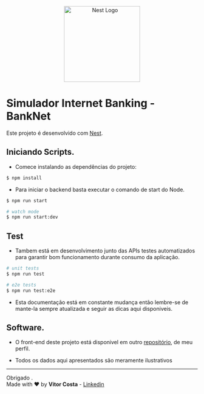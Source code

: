 <p align="center">
  <a href="http://nestjs.com/" target="blank"><img src="https://nestjs.com/img/logo-small.svg" width="200" alt="Nest Logo" /></a>
</p>

# Simulador Internet Banking - BankNet

Este projeto é desenvolvido com [Nest](https://github.com/nestjs/nest).

## Iniciando Scripts.

* Comece instalando as dependências do projeto:

```bash
$ npm install
```

* Para iniciar o backend basta executar o comando de start do Node.

```bash
$ npm run start

# watch mode
$ npm run start:dev
```

## Test

* Tambem está em desenvolvimento junto das APIs testes automatizados para garantir bom funcionamento durante consumo da aplicação.

```bash
# unit tests
$ npm run test

# e2e tests
$ npm run test:e2e
```

* Esta documentação está em constante mudança então lembre-se de mante-la sempre atualizada e seguir as dicas aqui disponiveis.

## Software.

* O front-end deste projeto está disponivel em outro [repositório](https://github.com/VitorCostaTI/bankclient), de meu perfil.

* Todos os dados aqui apresentados são meramente ilustrativos

---

Obrigado .\
Made with :heart: by **Vitor Costa** - [Linkedin](https://www.linkedin.com/in/vitor-costa-10566b22a/)